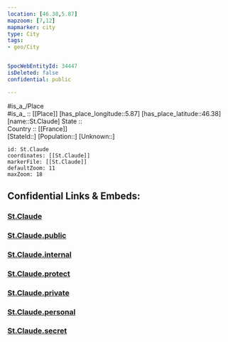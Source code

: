 ```yaml
---
location: [46.38,5.87] 
mapzoom: [7,12] 
mapmarker: city 
type: City
tags:
- geo/City


SpocWebEntityId: 34447
isDeleted: false
confidential: public

---
```

#is_a_/Place  
#is_a_ :: [[Place]] 
[has_place_longitude::5.87] 
[has_place_latitude::46.38] 
[name::St.Claude] 
State ::  
Country :: [[France]]  
[StateId::] 
[Population::] 
[Unknown::] 


```leaflet
id: St.Claude
coordinates: [[St.Claude]] 
markerFile: [[St.Claude]] 
defaultZoom: 11 
maxZoom: 18
```


## Confidential Links & Embeds: 

### [St.Claude](/_Standards/Earth/Continent/Europe/Europe~West/France/regions~France/Bourgogne-Franche-Comté/departments~Bourgogne-Franche-Comté/Jura/communes~Jura/Saint-Claude/cities~Saint-Claude/St.Claude.md) 

### [St.Claude.public](/_public/Earth/Continent/Europe/Europe~West/France/regions~France/Bourgogne-Franche-Comté/departments~Bourgogne-Franche-Comté/Jura/communes~Jura/Saint-Claude/cities~Saint-Claude/St.Claude.public.md) 

### [St.Claude.internal](/_internal/Earth/Continent/Europe/Europe~West/France/regions~France/Bourgogne-Franche-Comté/departments~Bourgogne-Franche-Comté/Jura/communes~Jura/Saint-Claude/cities~Saint-Claude/St.Claude.internal.md) 

### [St.Claude.protect](/_protect/Earth/Continent/Europe/Europe~West/France/regions~France/Bourgogne-Franche-Comté/departments~Bourgogne-Franche-Comté/Jura/communes~Jura/Saint-Claude/cities~Saint-Claude/St.Claude.protect.md) 

### [St.Claude.private](/_private/Earth/Continent/Europe/Europe~West/France/regions~France/Bourgogne-Franche-Comté/departments~Bourgogne-Franche-Comté/Jura/communes~Jura/Saint-Claude/cities~Saint-Claude/St.Claude.private.md) 

### [St.Claude.personal](/_personal/Earth/Continent/Europe/Europe~West/France/regions~France/Bourgogne-Franche-Comté/departments~Bourgogne-Franche-Comté/Jura/communes~Jura/Saint-Claude/cities~Saint-Claude/St.Claude.personal.md) 

### [St.Claude.secret](/_secret/Earth/Continent/Europe/Europe~West/France/regions~France/Bourgogne-Franche-Comté/departments~Bourgogne-Franche-Comté/Jura/communes~Jura/Saint-Claude/cities~Saint-Claude/St.Claude.secret.md)

